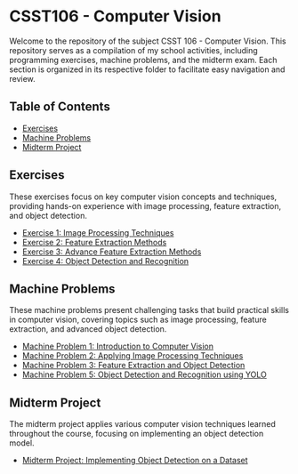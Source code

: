 # CSST106 - Computer Vision

Welcome to the repository of the subject CSST 106 - Computer Vision. This repository serves as a compilation of my school activities, including programming exercises, machine problems, and the midterm exam. Each section is organized in its respective folder to facilitate easy navigation and review.

## Table of Contents
- [Exercises](#exercises)
- [Machine Problems](#machine-problems)
- [Midterm Project](#midterm-project)

## Exercises
These exercises focus on key computer vision concepts and techniques, providing hands-on experience with image processing, feature extraction, and object detection.

- [Exercise 1: Image Processing Techniques](./Exercises/4A-VILLADIEGO-EXER1)
- [Exercise 2: Feature Extraction Methods](./Exercises/4A-VILLADIEGO-EXER2)
- [Exercise 3: Advance Feature Extraction Methods](./Exercises/4A-VILLADIEGO-EXER3)
- [Exercise 4: Object Detection and Recognition](./Exercises/4A-VILLADIEGO-EXER4)

## Machine Problems
These machine problems present challenging tasks that build practical skills in computer vision, covering topics such as image processing, feature extraction, and advanced object detection.

- [Machine Problem 1: Introduction to Computer Vision](./Machine_Problems/4A-VILLADIEGO-MP1)
- [Machine Problem 2: Applying Image Processing Techniques](./Machine_Problems/4A-VILLADIEGO-MP2)
- [Machine Problem 3: Feature Extraction and Object Detection](./Machine_Problems/4A-VILLADIEGO-MP3)
- [Machine Problem 5: Object Detection and Recognition using YOLO](./Machine_Problems/4A-VILLADIEGO-MP5)

## Midterm Project
The midterm project applies various computer vision techniques learned throughout the course, focusing on implementing an object detection model.

- [Midterm Project: Implementing Object Detection on a Dataset](./Midterm_Exam/4A-VILLADIEGO-MP)

